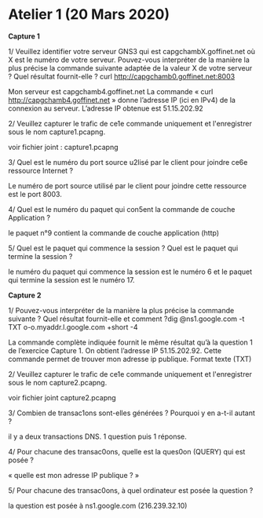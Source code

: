 # Atelier 1 (20 Mars 2020)

**Capture 1**

1/ Veuillez identifier votre serveur GNS3 qui est capgchambX.goffinet.net où X est le numéro de votre serveur.
Pouvez-vous interpréter de la manière la plus précise la commande suivante adaptée de la valeur X de votre serveur ? 
Quel résultat fournit-elle ?
curl http://capgchamb0.goffinet.net:8003

Mon serveur est capgchamb4.goffinet.net
La commande « curl http://capgchamb4.goffinet.net » donne l’adresse IP (ici en IPv4) de la connexion au serveur. L’adresse IP obtenue est 51.15.202.92

2/ Veuillez capturer le trafic de ce1e commande uniquement et l'enregistrer sous le nom capture1.pcapng.

voir fichier joint : capture1.pcapng

3/ Quel est le numéro du port source u2lisé par le client pour joindre ce6e ressource Internet ?

Le numéro de port source utilisé par le client pour joindre cette ressource est le port 8003.

4/ Quel est le numéro du paquet qui con5ent la commande de couche Application ?

le paquet n°9 contient la commande de couche application (http)

5/ Quel est le paquet qui commence la session ? Quel est le paquet qui termine la session ?

le numéro du paquet qui commence la session est le numéro 6 et le paquet qui termine la session est le numéro 17.

**Capture 2**

1/ Pouvez-vous interpréter de la manière la plus précise la commande suivante ? 
Quel résultat fournit-elle et comment ?dig @ns1.google.com -t TXT o-o.myaddr.l.google.com +short -4

La commande complète indiquée fournit le même résultat qu’à la question 1 de l’exercice Capture 1. 
On obtient l’adresse IP 51.15.202.92. 
Cette commande permet de trouver mon adresse ip publique. Format texte (TXT)

2/ Veuillez capturer le trafic de ce1e commande uniquement et l'enregistrer sous le nom capture2.pcapng.

voir fichier joint capture2.pcapng

3/ Combien de transac1ons sont-elles générées ? Pourquoi y en a-t-il autant ?

il y a deux transactions DNS. 1 question puis 1 réponse.

4/ Pour chacune des transac0ons, quelle est la ques0on (QUERY) qui est posée ?

« quelle est mon adresse IP publique ? »

5/ Pour chacune des transac0ons, à quel ordinateur est posée la question ?

la question est posée à ns1.google.com (216.239.32.10)
